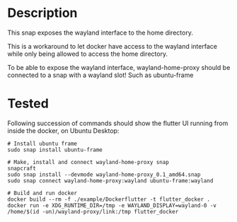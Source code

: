 # Description

This snap exposes the wayland interface to the home directory.

This is a workaround to let docker have access to the wayland interface while only being allowed to access the home directory.

To be able to expose the wayland interface, wayland-home-proxy should be connected to a snap with a wayland slot! Such as ubuntu-frame

# Tested

Following succession of commands should show the flutter UI running from inside the docker, on Ubuntu Desktop:

```
# Install ubuntu frame
sudo snap install ubuntu-frame

# Make, install and connect wayland-home-proxy snap
snapcraft
sudo snap install --devmode wayland-home-proxy_0.1_amd64.snap
sudo snap connect wayland-home-proxy:wayland ubuntu-frame:wayland

# Build and run docker
docker build --rm -f ./example/Dockerflutter -t flutter_docker .
docker run -e XDG_RUNTIME_DIR=/tmp -e WAYLAND_DISPLAY=wayland-0 -v /home/$(id -un)/wayland-proxy/link:/tmp flutter_docker
```

